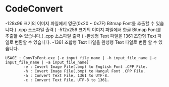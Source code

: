 # CodeConvert

-128x96 크기의 이미지 파일에서 영문(0x20 ~ 0x7F) Bitmap Font를 추출할 수 있습니다.( .cpp 소스파일 출력 )
-512x256 크기의 이미지 파일에서 한글 Bitmap Font를 추출할 수 있습니다.( .cpp 소스파일 출력 )
-완성형 Text 파일을 1361 조합형 Text 파일로 변환할 수 있습니다.
-1361 조합형 Text 파일을 완성형 Text 파일로 변환 할 수 있습니다.

```
USAGE : ConvToFont.exe [-e input_file_name | -h input_file_name |-c input_file_name | -a input_file_name]
		-e : Covert Image File(.bmp) to English Font .CPP File.
		-h : Covert Image File(.bmp) to Hangul Font .CPP File.
		-a : Convert Text File, 1361 to UTF-8.
		-c : Convert Text File, UTF-8 to 1361.
```
